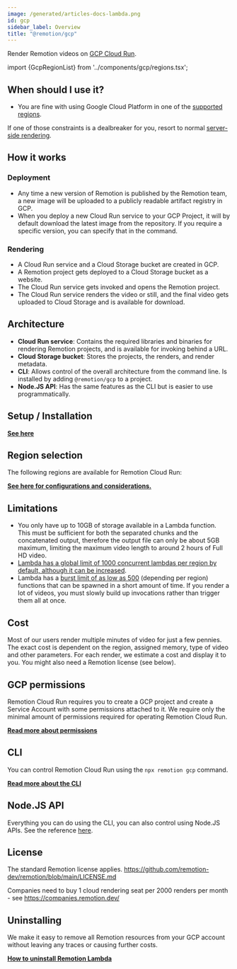 ```yaml
---
image: /generated/articles-docs-lambda.png
id: gcp
sidebar_label: Overview
title: "@remotion/gcp"
---
```


Render Remotion videos on [GCP Cloud Run](https://cloud.google.com/run).

import {GcpRegionList} from '../components/gcp/regions.tsx';

## When should I use it?

- You are fine with using Google Cloud Platform in one of the [supported regions](/docs/gcp/region-selection).

If one of those constraints is a dealbreaker for you, resort to normal [server-side rendering](/docs/ssr).

## How it works

### Deployment

- Any time a new version of Remotion is published by the Remotion team, a new image will be uploaded to a publicly readable artifact registry in GCP.
- When you deploy a new Cloud Run service to your GCP Project, it will by default download the latest image from the repository. If you require a specific version, you can specify that in the command.

### Rendering

- A Cloud Run service and a Cloud Storage bucket are created in GCP.
- A Remotion project gets deployed to a Cloud Storage bucket as a website.
- The Cloud Run service gets invoked and opens the Remotion project.
- The Cloud Run service renders the video or still, and the final video gets uploaded to Cloud Storage and is available for download.

## Architecture

- **Cloud Run service**: Contains the required libraries and binaries for rendering Remotion projects, and is available for invoking behind a URL.
- **Cloud Storage bucket**: Stores the projects, the renders, and render metadata.
- **CLI**: Allows control of the overall architecture from the command line. Is installed by adding `@remotion/gcp` to a project.
- **Node.JS API**: Has the same features as the CLI but is easier to use programmatically.

## Setup / Installation

[**See here**](/docs/gcp/setup)

## Region selection

The following regions are available for Remotion Cloud Run:

<GcpRegionList />

[**See here for configurations and considerations.**](/docs/gcp/region-selection)

## Limitations

- You only have up to 10GB of storage available in a Lambda function. This must be sufficient for both the separated chunks and the concatenated output, therefore the output file can only be about 5GB maximum, limiting the maximum video length to around 2 hours of Full HD video.
- [Lambda has a global limit of 1000 concurrent lambdas per region by default, although it can be increased](/docs/lambda/troubleshooting/rate-limit).
- Lambda has a [burst limit of as low as 500](https://docs.aws.amazon.com/lambda/latest/dg/invocation-scaling.html) (depending per region) functions that can be spawned in a short amount of time. If you render a lot of videos, you must slowly build up invocations rather than trigger them all at once.

## Cost

Most of our users render multiple minutes of video for just a few pennies. The exact cost is dependent on the region, assigned memory, type of video and other parameters. For each render, we estimate a cost and display it to you. You might also need a Remotion license (see below).

## GCP permissions

Remotion Cloud Run requires you to create a GCP project and create a Service Account with some permissions attached to it. We require only the minimal amount of permissions required for operating Remotion Cloud Run.

[**Read more about permissions**](/docs/gcp/permissions)

## CLI

You can control Remotion Cloud Run using the `npx remotion gcp` command.

[**Read more about the CLI**](/docs/gcp/cli)

## Node.JS API

Everything you can do using the CLI, you can also control using Node.JS APIs. See the reference [here](/docs/gcp/api).

## License

The standard Remotion license applies. https://github.com/remotion-dev/remotion/blob/main/LICENSE.md

Companies need to buy 1 cloud rendering seat per 2000 renders per month - see https://companies.remotion.dev/

## Uninstalling

We make it easy to remove all Remotion resources from your GCP account without leaving any traces or causing further costs.

[**How to uninstall Remotion Lambda**](/docs/gcp/uninstall)
